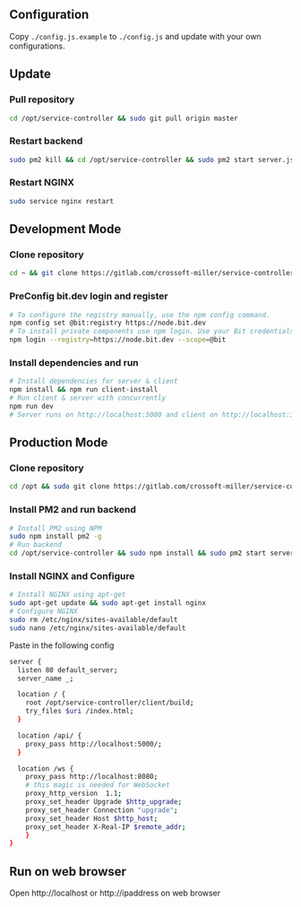 ## Configuration
Copy `./config.js.example` to `./config.js` and update with your own configurations.

## Update
### Pull repository
```sh
cd /opt/service-controller && sudo git pull origin master
```
### Restart backend
```sh
sudo pm2 kill && cd /opt/service-controller && sudo pm2 start server.js
```
### Restart NGINX
```sh
sudo service nginx restart
```


## Development Mode
### Clone repository
```sh
cd ~ && git clone https://gitlab.com/crossoft-miller/service-controller
```
### PreConfig bit.dev login and register
```sh
# To configure the registry manually, use the npm config command.
npm config set @bit:registry https://node.bit.dev
# To install private components use npm login. Use your Bit credentials to login.
npm login --registry=https://node.bit.dev --scope=@bit
```
### Install dependencies and run
```sh
# Install dependencies for server & client
npm install && npm run client-install
# Run client & server with concurrently
npm run dev
# Server runs on http://localhost:5000 and client on http://localhost:3000
```

## Production Mode
### Clone repository
```sh
cd /opt && sudo git clone https://gitlab.com/crossoft-miller/service-controller
```
### Install PM2 and run backend
```sh
# Install PM2 using NPM
sudo npm install pm2 -g
# Run backend
cd /opt/service-controller && sudo npm install && sudo pm2 start server.js
```
### Install NGINX and Configure
```sh
# Install NGINX using apt-get
sudo apt-get update && sudo apt-get install nginx
# Configure NGINX
sudo rm /etc/nginx/sites-available/default
sudo nano /etc/nginx/sites-available/default
```
Paste in the following config
```sh
server {
  listen 80 default_server;
  server_name _;

  location / {
    root /opt/service-controller/client/build;
    try_files $uri /index.html;
  }

  location /api/ {
    proxy_pass http://localhost:5000/;
  }

  location /ws {
    proxy_pass http://localhost:8080;
    # this magic is needed for WebSocket
    proxy_http_version  1.1;
    proxy_set_header Upgrade $http_upgrade;
    proxy_set_header Connection "upgrade";
    proxy_set_header Host $http_host;
    proxy_set_header X-Real-IP $remote_addr;
    }
}
```

## Run on web browser
Open http://localhost or http://ipaddress on web browser
